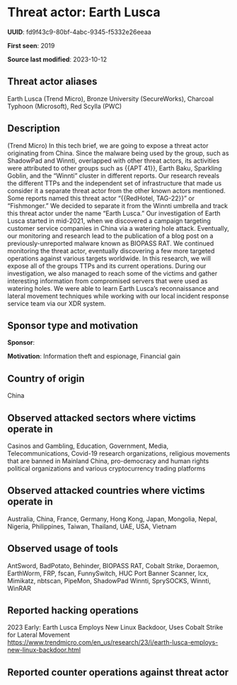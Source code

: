 # Threat actor: Earth Lusca

**UUID**: fd9f43c9-80bf-4abc-9345-f5332e26eeaa

**First seen**: 2019

**Source last modified**: 2023-10-12

## Threat actor aliases

Earth Lusca (Trend Micro), Bronze University (SecureWorks), Charcoal Typhoon (Microsoft), Red Scylla (PWC)

## Description

(Trend Micro) In this tech brief, we are going to expose a threat actor originating from China. Since the malware being used by the group, such as ShadowPad and Winnti, overlapped with other threat actors, its activities were attributed to other groups such as {{APT 41}}, Earth Baku, Sparkling Goblin, and the “Winnti” cluster in different reports. Our research reveals the different TTPs and the independent set of infrastructure that made us consider it a separate threat actor from the other known actors mentioned. Some reports named this threat actor “{{RedHotel, TAG-22}}” or “Fishmonger.” We decided to separate it from the Winnti umbrella and track this threat actor under the name “Earth Lusca.”
Our investigation of Earth Lusca started in mid-2021, when we discovered a campaign targeting customer service companies in China via a watering hole attack. Eventually, our monitoring and research lead to the publication of a blog post on a previously-unreported malware known as BIOPASS RAT. We continued monitoring the threat actor, eventually discovering a few more targeted operations against various targets worldwide. In this research, we will expose all of the groups TTPs and its current operations.
During our investigation, we also managed to reach some of the victims and gather interesting information from compromised servers that were used as watering holes. We were able to learn Earth Lusca’s reconnaissance and lateral movement techniques while working with our local incident response service team via our XDR system.

## Sponsor type and motivation

**Sponsor**: 

**Motivation**: Information theft and espionage, Financial gain


## Country of origin

China

## Observed attacked sectors where victims operate in

Casinos and Gambling, Education, Government, Media, Telecommunications, Covid-19 research organizations, religious movements that are banned in Mainland China, pro-democracy and human rights political organizations and various cryptocurrency trading platforms

## Observed attacked countries where victims operate in

Australia, China, France, Germany, Hong Kong, Japan, Mongolia, Nepal, Nigeria, Philippines, Taiwan, Thailand, UAE, USA, Vietnam

## Observed usage of tools

AntSword, BadPotato, Behinder, BIOPASS RAT, Cobalt Strike, Doraemon, EarthWorm, FRP, fscan, FunnySwitch, HUC Port Banner Scanner, lcx, Mimikatz, nbtscan, PipeMon, ShadowPad Winnti, SprySOCKS, Winnti, WinRAR

## Reported hacking operations

2023 Early: Earth Lusca Employs New Linux Backdoor, Uses Cobalt Strike for Lateral Movement
https://www.trendmicro.com/en_us/research/23/i/earth-lusca-employs-new-linux-backdoor.html

## Reported counter operations against threat actor





